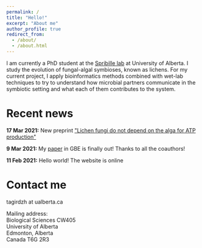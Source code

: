 ```yaml
---
permalink: /
title: "Hello!"
excerpt: "About me"
author_profile: true
redirect_from: 
  - /about/
  - /about.html
---
```


I am currently a PhD student at the [Spribille lab](https://spribillelab.wordpress.com) at University of Alberta. I study the evolution of fungal-algal symbioses, known as lichens. For my current project, I apply bioinformatics methods combined with wet-lab techniques to try to understand how microbial partners communicate in the symbiotic setting and what each of them contributes to the system.

Recent news
======
**17 Mar 2021:** New preprint ["Lichen fungi do not depend on the alga for ATP production"](https://www.biorxiv.org/content/10.1101/2021.03.17.435722v1)

**9 Mar 2021:** My [paper](https://academic.oup.com/gbe/advance-article/doi/10.1093/gbe/evab047/6163286) in GBE is finally out! Thanks to all the coauthors!

**11 Feb 2021:** Hello world! The website is online

Contact me
======
tagirdzh at ualberta.ca

Mailing address:\
Biological Sciences CW405\
University of Alberta\
Edmonton, Alberta\
Canada T6G 2R3
